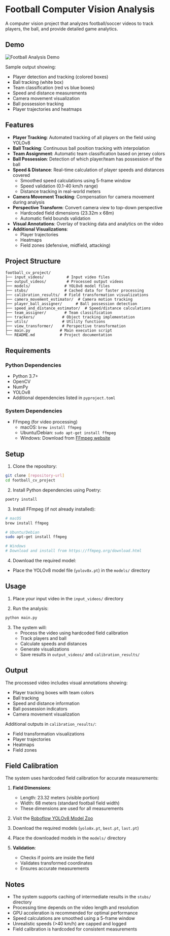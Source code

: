 # Football Computer Vision Analysis

A computer vision project that analyzes football/soccer videos to track players, the ball, and provide detailed game analytics.

## Demo

![Football Analysis Demo](demo/output_demo.gif)

Sample output showing:
- Player detection and tracking (colored boxes)
- Ball tracking (white box)
- Team classification (red vs blue boxes)
- Speed and distance measurements
- Camera movement visualization
- Ball possession tracking
- Player trajectories and heatmaps

## Features

- **Player Tracking**: Automated tracking of all players on the field using YOLOv8
- **Ball Tracking**: Continuous ball position tracking with interpolation
- **Team Assignment**: Automatic team classification based on jersey colors
- **Ball Possession**: Detection of which player/team has possession of the ball
- **Speed & Distance**: Real-time calculation of player speeds and distances covered
  - Smoothed speed calculations using 5-frame window
  - Speed validation (0.1-40 km/h range)
  - Distance tracking in real-world meters
- **Camera Movement Tracking**: Compensation for camera movement during analysis
- **Perspective Transform**: Convert camera view to top-down perspective
  - Hardcoded field dimensions (23.32m x 68m)
  - Automatic field bounds validation
- **Visual Annotations**: Overlay of tracking data and analytics on the video
- **Additional Visualizations**:
  - Player trajectories
  - Heatmaps
  - Field zones (defensive, midfield, attacking)

## Project Structure

```
football_cv_project/
├── input_videos/          # Input video files
├── output_videos/         # Processed output videos
├── models/               # YOLOv8 model files
├── stubs/                # Cached data for faster processing
├── calibration_results/  # Field transformation visualizations
├── camera_movement_estimator/  # Camera motion tracking
├── player_ball_assigner/      # Ball possession detection
├── speed_and_distance_estimator/  # Speed/distance calculations
├── team_assigner/        # Team classification
├── trackers/            # Object tracking implementation
├── utils/               # Utility functions
├── view_transformer/    # Perspective transformation
├── main.py             # Main execution script
└── README.md           # Project documentation
```

## Requirements

### Python Dependencies
- Python 3.7+
- OpenCV
- NumPy
- YOLOv8
- Additional dependencies listed in `pyproject.toml`

### System Dependencies
- FFmpeg (for video processing)
  - macOS: `brew install ffmpeg`
  - Ubuntu/Debian: `sudo apt-get install ffmpeg`
  - Windows: Download from [FFmpeg website](https://ffmpeg.org/download.html)

## Setup

1. Clone the repository:
```bash
git clone [repository-url]
cd football_cv_project
```

2. Install Python dependencies using Poetry:
```bash
poetry install
```

3. Install FFmpeg (if not already installed):
```bash
# macOS
brew install ffmpeg

# Ubuntu/Debian
sudo apt-get install ffmpeg

# Windows
# Download and install from https://ffmpeg.org/download.html
```

4. Download the required model:
- Place the YOLOv8 model file (`yolov8x.pt`) in the `models/` directory

## Usage

1. Place your input video in the `input_videos/` directory

2. Run the analysis:
```bash
python main.py
```

3. The system will:
   - Process the video using hardcoded field calibration
   - Track players and ball
   - Calculate speeds and distances
   - Generate visualizations
   - Save results in `output_videos/` and `calibration_results/`

## Output

The processed video includes visual annotations showing:
- Player tracking boxes with team colors
- Ball tracking
- Speed and distance information
- Ball possession indicators
- Camera movement visualization

Additional outputs in `calibration_results/`:
- Field transformation visualizations
- Player trajectories
- Heatmaps
- Field zones

## Field Calibration

The system uses hardcoded field calibration for accurate measurements:

1. **Field Dimensions**:
   - Length: 23.32 meters (visible portion)
   - Width: 68 meters (standard football field width)
   - These dimensions are used for all measurements

1. Visit the [Roboflow YOLOv8 Model Zoo](https://roboflow.com/)
2. Download the required models (`yolo8x.pt`, `best.pt`, `last.pt`)
3. Place the downloaded models in the `models/` directory

3. **Validation**:
   - Checks if points are inside the field
   - Validates transformed coordinates
   - Ensures accurate measurements

## Notes

- The system supports caching of intermediate results in the `stubs/` directory
- Processing time depends on the video length and resolution
- GPU acceleration is recommended for optimal performance
- Speed calculations are smoothed using a 5-frame window
- Unrealistic speeds (>40 km/h) are capped and logged
- Field calibration is hardcoded for consistent measurements